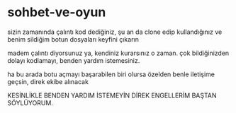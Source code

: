 # sohbet-ve-oyun
sizin zamanında çalıntı kod dediğiniz, şu an da clone edip kullandığınız ve benim sildiğim botun dosyaları keyfini çıkarın

madem çalıntı diyorsunuz ya, kendiniz kurarsınız o zaman. çok bildiğinizden dolayı kodlamayı, benden yardım istemesiniz.

ha bu arada botu açmayı başarabilen biri olursa özelden benle iletişime geçsin, direk ekibe alınacak

KESİNLİKLE BENDEN YARDIM İSTEMEYİN DİREK ENGELLERİM BAŞTAN SÖYLÜYORUM.
